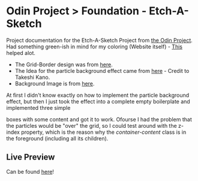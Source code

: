 # Odin Project > Foundation - Etch-A-Sketch
Project documentation for the Etch-A-Sketch Project from [the Odin Project](https://www.theodinproject.com/).  
Had something green-ish in mind for my coloring (Website itself) - [This](https://coolors.co/092327-0b5351-00a9a5-4e8098-90c2e7) helped alot.  
* The Grid-Border design was from [here](https://html-css-js.com/css/generator/box-shadow/).
* The Idea for the particle background effect came from [here](https://codepen.io/tonkotsuboy/pen/zJbKNN) - Credit to Takeshi Kano.  
* Background Image is from [here](https://www.superiorwallpapers.com/sun-sky/night-stars-and-green-sky).
  
At first I didn't know exactly on how to implement the particle background effect, but then I just took the effect into a complete empty boilerplate
and implemented three simple <div> boxes with some content and got it to work. Ofourse I had the problem that the particles would be "over" the grid, so I could test around
with the z-index property, which is the reason why the *container-content* class is in the foreground (including all its children).

## Live Preview
Can be found [here](https://iparisienne.github.io/etch-a-sketch/)!
